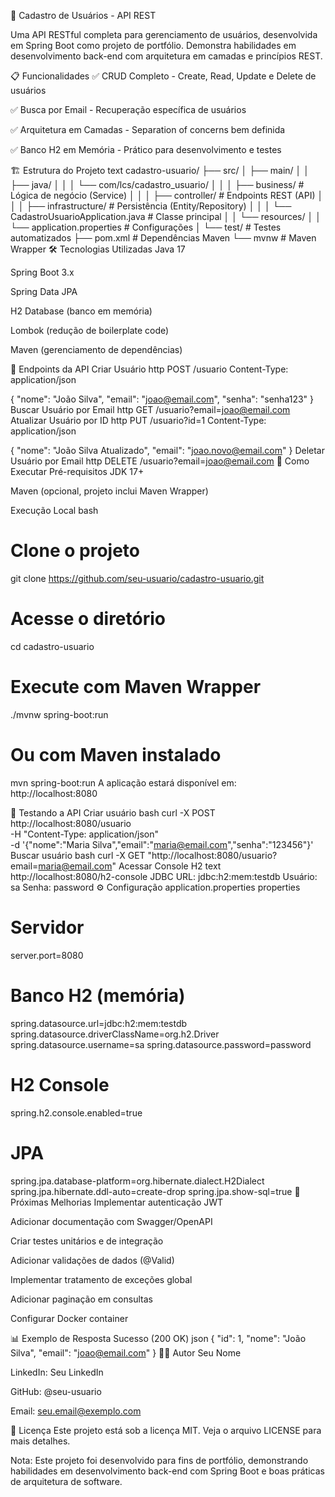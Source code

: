 💼 Cadastro de Usuários - API REST

Uma API RESTful completa para gerenciamento de usuários, desenvolvida em Spring Boot como projeto de portfólio. Demonstra habilidades em desenvolvimento back-end com arquitetura em camadas e princípios REST.

📋 Funcionalidades
✅ CRUD Completo - Create, Read, Update e Delete de usuários

✅ Busca por Email - Recuperação específica de usuários

✅ Arquitetura em Camadas - Separation of concerns bem definida

✅ Banco H2 em Memória - Prático para desenvolvimento e testes

🏗️ Estrutura do Projeto
text
cadastro-usuario/
├── src/
│   ├── main/
│   │   ├── java/
│   │   │   └── com/lcs/cadastro_usuario/
│   │   │       ├── business/           # Lógica de negócio (Service)
│   │   │       ├── controller/         # Endpoints REST (API)
│   │   │       ├── infrastructure/     # Persistência (Entity/Repository)
│   │   │       └── CadastroUsuarioApplication.java  # Classe principal
│   │   └── resources/
│   │       └── application.properties  # Configurações
│   └── test/                          # Testes automatizados
├── pom.xml                           # Dependências Maven
└── mvnw                              # Maven Wrapper
🛠️ Tecnologias Utilizadas
Java 17

Spring Boot 3.x

Spring Data JPA

H2 Database (banco em memória)

Lombok (redução de boilerplate code)

Maven (gerenciamento de dependências)

📡 Endpoints da API
Criar Usuário
http
POST /usuario
Content-Type: application/json

{
  "nome": "João Silva",
  "email": "joao@email.com",
  "senha": "senha123"
}
Buscar Usuário por Email
http
GET /usuario?email=joao@email.com
Atualizar Usuário por ID
http
PUT /usuario?id=1
Content-Type: application/json

{
  "nome": "João Silva Atualizado",
  "email": "joao.novo@email.com"
}
Deletar Usuário por Email
http
DELETE /usuario?email=joao@email.com
🚀 Como Executar
Pré-requisitos
JDK 17+

Maven (opcional, projeto inclui Maven Wrapper)

Execução Local
bash
# Clone o projeto
git clone https://github.com/seu-usuario/cadastro-usuario.git

# Acesse o diretório
cd cadastro-usuario

# Execute com Maven Wrapper
./mvnw spring-boot:run

# Ou com Maven instalado
mvn spring-boot:run
A aplicação estará disponível em: http://localhost:8080

🧪 Testando a API
Criar usuário
bash
curl -X POST http://localhost:8080/usuario \
  -H "Content-Type: application/json" \
  -d '{"nome":"Maria Silva","email":"maria@email.com","senha":"123456"}'
Buscar usuário
bash
curl -X GET "http://localhost:8080/usuario?email=maria@email.com"
Acessar Console H2
text
http://localhost:8080/h2-console
JDBC URL: jdbc:h2:mem:testdb
Usuário: sa
Senha: password
⚙️ Configuração
application.properties
properties
# Servidor
server.port=8080

# Banco H2 (memória)
spring.datasource.url=jdbc:h2:mem:testdb
spring.datasource.driverClassName=org.h2.Driver
spring.datasource.username=sa
spring.datasource.password=password

# H2 Console
spring.h2.console.enabled=true

# JPA
spring.jpa.database-platform=org.hibernate.dialect.H2Dialect
spring.jpa.hibernate.ddl-auto=create-drop
spring.jpa.show-sql=true
🔮 Próximas Melhorias
Implementar autenticação JWT

Adicionar documentação com Swagger/OpenAPI

Criar testes unitários e de integração

Adicionar validações de dados (@Valid)

Implementar tratamento de exceções global

Adicionar paginação em consultas

Configurar Docker container

📊 Exemplo de Resposta
Sucesso (200 OK)
json
{
  "id": 1,
  "nome": "João Silva",
  "email": "joao@email.com"
}
👨‍💻 Autor
Seu Nome

LinkedIn: Seu LinkedIn

GitHub: @seu-usuario

Email: seu.email@exemplo.com

📄 Licença
Este projeto está sob a licença MIT. Veja o arquivo LICENSE para mais detalhes.

Nota: Este projeto foi desenvolvido para fins de portfólio, demonstrando habilidades em desenvolvimento back-end com Spring Boot e boas práticas de arquitetura de software.
